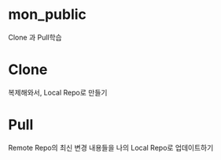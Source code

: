 # mon_public
Clone 과 Pull학습

# Clone
복제해와서, Local Repo로 만들기

# Pull
Remote Repo의 최신 변경 내용들을 나의 Local Repo로 업데이트하기
